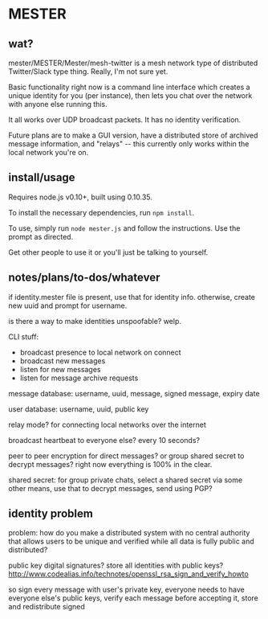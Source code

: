 # MESTER

## wat?

mester/MESTER/Mester/mesh-twitter is a mesh network type of distributed Twitter/Slack type thing. Really, I'm not sure yet.

Basic functionality right now is a command line interface which creates a unique identity for you (per instance), then lets you chat over the network with anyone else running this.

It all works over UDP broadcast packets. It has no identity verification.

Future plans are to make a GUI version, have a distributed store of archived message information, and "relays" -- this currently only works within the local network you're on.

## install/usage

Requires node.js v0.10+, built using 0.10.35.

To install the necessary dependencies, run `npm install`.

To use, simply run `node mester.js` and follow the instructions. Use the prompt as directed.

Get other people to use it or you'll just be talking to yourself.

## notes/plans/to-dos/whatever

if identity.mester file is present, use that for identity info. otherwise, create new uuid and prompt for username.

is there a way to make identities unspoofable? welp.

CLI stuff:

- broadcast presence to local network on connect
- broadcast new messages
- listen for new messages
- listen for message archive requests

message database: username, uuid, message, signed message, expiry date

user database: username, uuid, public key

relay mode? for connecting local networks over the internet

broadcast heartbeat to everyone else? every 10 seconds?

peer to peer encryption for direct messages? or group shared secret to decrypt messages? right now everything is 100% in the clear.

shared secret: for group private chats, select a shared secret via some other means, use that to decrypt messages, send using PGP?

## identity problem

problem: how do you make a distributed system with no central authority that allows users to be unique and verified while all data is fully public and distributed?

public key digital signatures? store all identities with public keys? http://www.codealias.info/technotes/openssl_rsa_sign_and_verify_howto

so sign every message with user's private key, everyone needs to have everyone else's public keys, verify each message before accepting it, store and redistribute signed